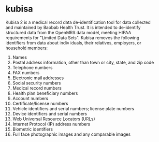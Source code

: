 kubisa
======

Kubisa 2 is a medical record data de-identification tool for data collected and maintained by Baobab Health Trust. It is intended to de-identify structured data from the OpenMRS data model, meeting HIPAA requirements for "Limited Data Sets". Kubisa removes the following identifiers from data about indiv
iduals, their relatives, employers, or household members:

1. Names
2. Postal address information, other than town or city, state, and zip code
3. Telephone numbers
4. FAX numbers
5. Electronic mail addresses
6. Social security numbers
7. Medical record numbers
8. Health plan beneficiary numbers
9. Account numbers
10. Certificate/license numbers
11. Vehicle identifiers and serial numbers; license plate numbers
12. Device identifiers and serial numbers
13. Web Universal Resource Locators (URLs)
14. Internet Protocol (IP) address numbers
15. Biometric identifiers
16. Full face photographic images and any comparable images
